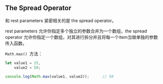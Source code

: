 ## The Spread Operator

和 rest parameters 紧密相关的是 the spread operator。

rest parameters 允许你指定多个独立的参数合并为一个数组，the spread operator 允许你指定一个数组，对其进行拆分并且将每一个item当做单独的参数传入函数。

`Math.max() `方法：

```js
let value1 = 25,
    value2 = 50;

console.log(Math.max(value1, value2));      // 50
```



